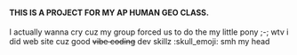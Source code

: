 #### THIS IS A PROJECT FOR MY AP HUMAN GEO CLASS. 

I actually wanna cry cuz my group forced us to do the my little pony ;-;
wtv i did web site cuz good ~~vibe coding~~ dev skillz :skull_emoji:
smh my head